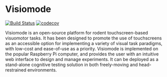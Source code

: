 # Visiomode

[![Build Status](https://travis-ci.com/celefthe/visiomode.svg?token=hMvCpbzh7tYAgFpNy6BK&branch=develop)](https://travis-ci.com/celefthe/visiomode) [![codecov](https://codecov.io/gh/celefthe/visiomode/branch/develop/graph/badge.svg?token=1O1WDTTHOH)](https://codecov.io/gh/celefthe/visiomode)

Visiomode is an open-source platform for rodent touchscreen-based visuomotor tasks. It has been designed to promote the use of touchscreens as an accessible option for implementing a variety of visual task paradigms, with low-cost and ease-of-use as a priority. Visiomode is implemented on the popular Raspberry Pi computer, and provides the user with an intuitive web interface to design and manage experiments. It can be deployed as a stand-alone cognitive testing solution in both freely-moving and head-restrained environments.